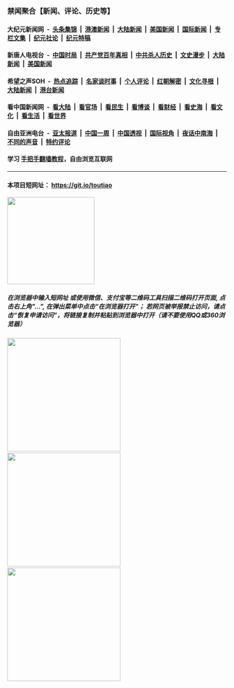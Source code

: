 ### 禁闻聚合【新闻、评论、历史等】

#### 大纪元新闻网 &nbsp;-&nbsp; [头条集锦](indexes/E头条集锦.md?t=02090733) &nbsp;|&nbsp; [港澳新闻](indexes/E港澳新闻.md?t=02090733)  &nbsp;|&nbsp; [大陆新闻](indexes/E大陆新闻.md?t=02090733) &nbsp;|&nbsp; [美国新闻](indexes/E美国新闻.md?t=02090733) &nbsp;|&nbsp; [国际新闻](indexes/E国际新闻.md?t=02090733) &nbsp;|&nbsp; [专栏文集](indexes/E专栏文集.md?t=02090733) &nbsp;|&nbsp; [纪元社论](indexes/E纪元社论.md?t=02090733) &nbsp;|&nbsp; [纪元特稿](indexes/E纪元特稿.md?t=02090733) 

#### 新唐人电视台 &nbsp;-&nbsp; [中国时局](indexes/N中国时局.md?t=02090733) &nbsp;|&nbsp; [共产党百年真相](indexes/N共产党百年真相.md?t=02090733) &nbsp;|&nbsp; [中共杀人历史](indexes/N中共杀人历史.md?t=02090733) &nbsp;|&nbsp; [文史漫步](indexes/N文史漫步.md?t=02090733) &nbsp;|&nbsp; [大陆新闻](indexes/N大陆新闻.md?t=02090733) &nbsp;|&nbsp; [美国新闻](indexes/N美国新闻.md?t=02090733)

#### 希望之声SOH &nbsp;-&nbsp; [热点追踪](indexes/H热点追踪.md?t=02090733) &nbsp;|&nbsp; [名家谈时事](indexes/H名家谈时事.md?t=02090733) &nbsp;|&nbsp; [个人评论](indexes/H个人评论.md?t=02090733)  &nbsp;|&nbsp; [红朝解密](indexes/H红朝解密.md?t=02090733) &nbsp;|&nbsp; [文化寻根](indexes/H文化寻根.md?t=02090733) &nbsp;|&nbsp; [大陆新闻](indexes/H大陆新闻.md?t=02090733) &nbsp;|&nbsp; [港台新闻](indexes/H港台新闻.md?t=02090733)

#### 看中国新闻网 &nbsp;-&nbsp; [看大陆](indexes/S看大陆.md?t=02090733) &nbsp;|&nbsp; [看官场](indexes/S看官场.md?t=02090733) &nbsp;|&nbsp; [看民生](indexes/S看民生.md?t=02090733)  &nbsp;|&nbsp; [看博谈](indexes/S看博谈.md?t=02090733) &nbsp;|&nbsp; [看财经](indexes/S看财经.md?t=02090733) &nbsp;|&nbsp; [看史海](indexes/S看史海.md?t=02090733) &nbsp;|&nbsp; [看文化](indexes/S看文化.md?t=02090733) &nbsp;|&nbsp; [看生活](indexes/S看生活.md?t=02090733) &nbsp;|&nbsp; [看世界](indexes/S看世界.md?t=02090733)

#### 自由亚洲电台 &nbsp;-&nbsp; [亚太报道](indexes/R亚太报道.md?t=02090733) &nbsp;|&nbsp; [中国一周](indexes/R中国一周.md?t=02090733) &nbsp;|&nbsp; [中国透视](indexes/R中国透视.md?t=02090733)  &nbsp;|&nbsp; [国际视角](indexes/R国际视角.md?t=02090733) &nbsp;|&nbsp; [夜话中南海](indexes/R夜话中南海.md?t=02090733) &nbsp;|&nbsp; [不同的声音](indexes/R不同的声音.md?t=02090733) &nbsp;|&nbsp; [特约评论](indexes/R特约评论.md?t=02090733)

#### 学习 [手把手翻墙教程](https://github.com/gfw-breaker/guides/wiki)，自由浏览互联网

----

#### 本项目短网址： https://git.io/toutiao
<img src="https://raw.githubusercontent.com/gfw-breaker/banned-news/master/scripts/img/qr.png" width="200px"/>  

##### 在浏览器中输入短网址 或使用微信、支付宝等二维码工具扫描二维码打开页面, 点击右上角"...", 在弹出菜单中点击“在浏览器打开”； 若网页被举报禁止访问，请点击“恢复申请访问”，将链接复制并粘贴到浏览器中打开（请不要使用QQ或360浏览器）

<img src="https://raw.githubusercontent.com/gfw-breaker/banned-news/master/scripts/img/1.png" width="260px"/> &nbsp; <img src="https://raw.githubusercontent.com/gfw-breaker/banned-news/master/scripts/img/2.png" width="260px"/> &nbsp; <img src="https://raw.githubusercontent.com/gfw-breaker/banned-news/master/scripts/img/3.png" width="260px"/>
